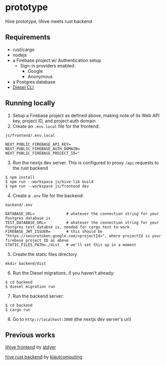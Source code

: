 # prototype
Hive prototype, lihive meets rust backend

## Requirements

* rust/cargo
* nodejs
* a Firebase project w/ Authentication setup
    * Sign-in providers enabled:
        * Google
        * Anonymous
* a Postgres database
* [Diesel CLI](https://diesel.rs/guides/getting-started#installing-diesel-cli)

## Running locally

1. Setup a Firebase project as defined above, making note of its Web API key, project ID, and project auth domain
2. Create an `.env.local` file for the frontend:

`js/frontend/.env.local`
```
NEXT_PUBLIC_FIREBASE_API_KEY=
NEXT_PUBLIC_FIREBASE_AUTH_DOMAIN=
NEXT_PUBLIC_FIREBASE_PROJECT_ID="
```

3. Run the nextjs dev server. This is configured to proxy `/api` requests to the rust backend

```
$ npm install
$ npm run --workspace js/hive-lib build
$ npm run --workspace js/frontend dev
```

4. Create a `.env` file for the backend:

`backend/.env`
```
DATABASE_URL=              # whatever the connection string for your Postgres database is
TEST_DATABASE_URL=         # whatever the connection string for your Postgres test databse is, needed for cargo test to work 
FIREBASE_JWT_ISSUER=       # this should be "https://securetoken.google.com/<projectId>", where projectId is your firebase project ID as above
STATIC_FILES_PATH=./dist   # we'll set this up in a moment
```

5. Create the static files directory
```
mkdir backend/dist
```

6. Run the Diesel migrations, if you haven't already:

```
$ cd backend
$ diesel migration run
```

7. Run the backend server:

```
$ cd backend
$ cargo run
```

8. Go to `http://localhost:3000` (the nextjs dev server's url)

## Previous works
[lihive frontend](https://github.com/atdyer/lihive) by [atdyer](https://github.com/atdyer/lihive)

[hive rust backend](https://github.com/klautcomputing/hive) by [klautcomputing](https://github.com/klautcomputing)
